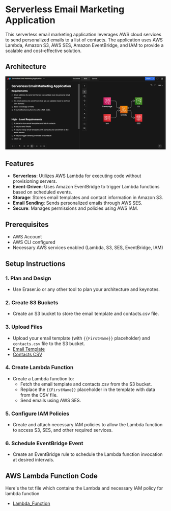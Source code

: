 # Serverless Email Marketing Application

This serverless email marketing application leverages AWS cloud services to send personalized emails to a list of contacts. The application uses AWS Lambda, Amazon S3, AWS SES, Amazon EventBridge, and IAM to provide a scalable and cost-effective solution.

## Architecture

![Architecture Diagram](Architecture.jpg)

## Features

- **Serverless**: Utilizes AWS Lambda for executing code without provisioning servers.
- **Event-Driven**: Uses Amazon EventBridge to trigger Lambda functions based on scheduled events.
- **Storage**: Stores email templates and contact information in Amazon S3.
- **Email Sending**: Sends personalized emails through AWS SES.
- **Secure**: Manages permissions and policies using AWS IAM.

## Prerequisites

- AWS Account
- AWS CLI configured
- Necessary AWS services enabled (Lambda, S3, SES, EventBridge, IAM)

## Setup Instructions

### 1. Plan and Design

- Use Eraser.io or any other tool to plan your architecture and keynotes.

### 2. Create S3 Buckets

- Create an S3 bucket to store the email template and contacts.csv file.

### 3. Upload Files

- Upload your email template (with `{{FirstName}}` placeholder) and `contacts.csv` file to the S3 bucket.
- [Email Template](email_template.html)
- [Contacts CSV](contacts.csv)

### 4. Create Lambda Function

- Create a Lambda function to:
  - Fetch the email template and contacts.csv from the S3 bucket.
  - Replace the `{{FirstName}}` placeholder in the template with data from the CSV file.
  - Send emails using AWS SES.

### 5. Configure IAM Policies

- Create and attach necessary IAM policies to allow the Lambda function to access S3, SES, and other required services.

### 6. Schedule EventBridge Event

- Create an EventBridge rule to schedule the Lambda function invocation at desired intervals.

## AWS Lambda Function Code

Here's the txt file which contains the Lambda and necessary IAM policy for lambda function

- [Lambda_Function](Lambda_Function.txt)






